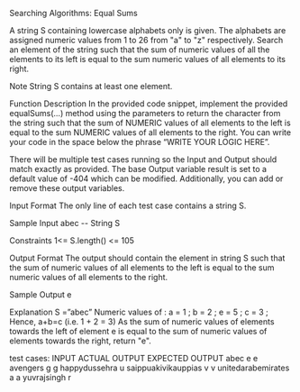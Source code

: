 Searching Algorithms: Equal Sums

A string S containing lowercase alphabets only is given.
The alphabets are assigned numeric values from 1 to 26 from "a" to "z" respectively.
Search an element of the string such that the sum of numeric values of all the elements to its left is equal to the sum numeric values of all elements to its right.

Note
String S contains at least one element.

Function Description
In the provided code snippet, implement the provided equalSums(...) method using the parameters to return the character from the string such that the sum of NUMERIC values of all elements to the left is equal to the sum NUMERIC values of all elements to the right. You can write your code in the space below the phrase “WRITE YOUR LOGIC HERE”.

There will be multiple test cases running so the Input and Output should match exactly as provided.
The base Output variable result is set to a default value of -404 which can be modified. Additionally, you can add or remove these output variables.

Input Format
The only line of each test case contains a string S.

Sample Input
abec   -- String S
 
Constraints
1<= S.length() <= 105

Output Format
The output should contain the element in string S such that the sum of numeric values of all elements to the left is equal to the sum numeric values of all elements to the right.

Sample Output
e
 
Explanation
S =”abec”
Numeric values of :
a = 1 ; b = 2 ; e = 5 ; c = 3 ;
Hence, a+b=c  (i.e. 1 + 2 = 3)
As the sum of numeric values of elements towards the left of element e is equal to the sum of numeric values of elements towards the right, return "e".

test cases:
INPUT	                ACTUAL OUTPUT	EXPECTED OUTPUT
abec	                e	            e
avengers	            g	            g
happydussehra		                    u
saippuakivikauppias	    v	            v
unitedarabemirates	    a	            a
yuvrajsingh		                        r